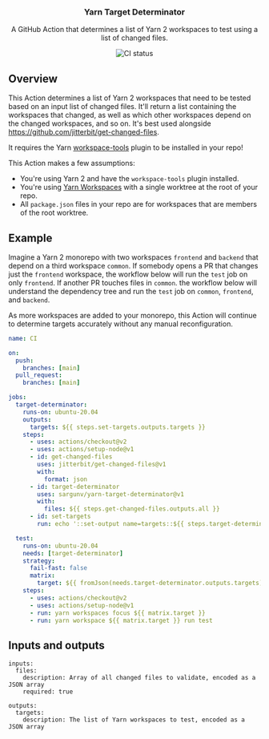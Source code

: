<h3 align="center">Yarn Target Determinator</h3>
<p align="center">
  A GitHub Action that determines a list of Yarn 2 workspaces to test using a
  list of changed files.
<p>
<p align="center">
  <img
    alt="CI status"
    src="https://github.com/sargunv/yarn-target-determinator/actions/workflows/ci.yml/badge.svg"
  >
</p>

## Overview

This Action determines a list of Yarn 2 workspaces that need to be tested based
on an input list of changed files. It'll return a list containing the workspaces
that changed, as well as which other workspaces depend on the changed
workspaces, and so on. It's best used alongside
https://github.com/jitterbit/get-changed-files.

It requires the Yarn
[workspace-tools](https://yarnpkg.com/api/modules/plugin_workspace_tools.html)
plugin to be installed in your repo!

This Action makes a few assumptions:

- You're using Yarn 2 and have the `workspace-tools` plugin installed.
- You're using [Yarn Workspaces](https://yarnpkg.com/features/workspaces) with a
  single worktree at the root of your repo.
- All `package.json` files in your repo are for workspaces that are members of
  the root worktree.

## Example

Imagine a Yarn 2 monorepo with two workspaces `frontend` and `backend` that
depend on a third workspace `common`. If somebody opens a PR that changes just
the `frontend` workspace, the workflow below will run the `test` job on only
`frontend`. If another PR touches files in `common`. the workflow below will
understand the dependency tree and run the `test` job on `common`, `frontend`,
and `backend`.

As more workspaces are added to your monorepo, this Action will continue to
determine targets accurately without any manual reconfiguration.

```yaml
name: CI

on:
  push:
    branches: [main]
  pull_request:
    branches: [main]

jobs:
  target-determinator:
    runs-on: ubuntu-20.04
    outputs:
      targets: ${{ steps.set-targets.outputs.targets }}
    steps:
      - uses: actions/checkout@v2
      - uses: actions/setup-node@v1
      - id: get-changed-files
        uses: jitterbit/get-changed-files@v1
        with:
          format: json
      - id: target-determinator
        uses: sargunv/yarn-target-determinator@v1
        with:
          files: ${{ steps.get-changed-files.outputs.all }}
      - id: set-targets
        run: echo '::set-output name=targets::${{ steps.target-determinator.outputs.targets }}'

  test:
    runs-on: ubuntu-20.04
    needs: [target-determinator]
    strategy:
      fail-fast: false
      matrix:
        target: ${{ fromJson(needs.target-determinator.outputs.targets) }}
    steps:
      - uses: actions/checkout@v2
      - uses: actions/setup-node@v1
      - run: yarn workspaces focus ${{ matrix.target }}
      - run: yarn workspace ${{ matrix.target }} run test
```

## Inputs and outputs

```
inputs:
  files:
    description: Array of all changed files to validate, encoded as a JSON array
    required: true

outputs:
  targets:
    description: The list of Yarn workspaces to test, encoded as a JSON array
```
